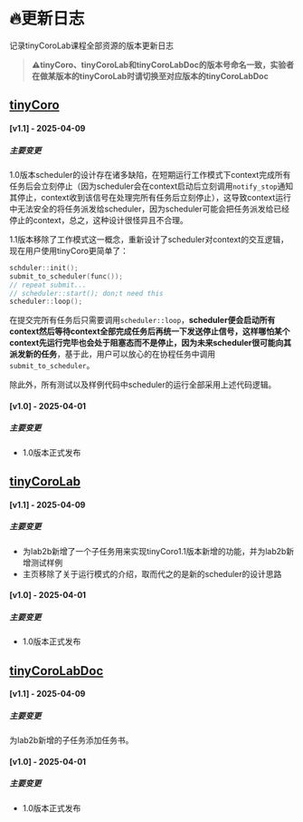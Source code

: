 # 🔥更新日志

记录tinyCoroLab课程全部资源的版本更新日志

> **⚠️tinyCoro、tinyCoroLab和tinyCoroLabDoc的版本号命名一致，实验者在做某版本的tinyCoroLab时请切换至对应版本的tinyCoroLabDoc**

<!-- # 更新日志

## [1.0.0] - 2024-06-15
### 新增功能
- 添加了用户认证功能，支持登录和注册。
- 引入了新的 API 接口，用于数据查询和管理。
- 增加了多语言支持，用户可以选择不同的语言界面。

### 修复问题
- 修复了登录页面在某些浏览器下显示不正确的问题。
- 修复了数据同步时可能出现的死锁问题。
- 修复了用户在上传大文件时的性能问题。

### 性能改进
- 优化了数据库查询，提升了数据加载速度。
- 压缩了静态资源文件，减少了页面加载时间。
- 优化了服务器配置，提升了整体响应速度。

### 其他变更
- 更新了项目文档，增加了新的使用指南和示例。
- 调整了用户界面，提升了用户体验。
- 增加了新的测试用例，确保代码质量。 -->
## [tinyCoro](https://github.com/sakurs2/tinyCoro)

#### [v1.1] - 2025-04-09

##### 主要变更

1.0版本scheduler的设计存在诸多缺陷，在短期运行工作模式下context完成所有任务后会立刻停止（因为scheduler会在context启动后立刻调用`notify_stop`通知其停止，context收到该信号在处理完所有任务后立刻停止），这导致context运行中无法安全的将任务派发给scheduler，因为scheduler可能会把任务派发给已经停止的context，总之，这种设计很怪异且不合理。

1.1版本移除了工作模式这一概念，重新设计了scheduler对context的交互逻辑，现在用户使用tinyCoro更简单了：

```cpp
schduler::init();
submit_to_scheduler(func());
// repeat submit...
// scheduler::start(); don;t need this
scheduler::loop();
```

在提交完所有任务后只需要调用`scheduler::loop`，**scheduler便会启动所有context然后等待context全部完成任务后再统一下发送停止信号，这样哪怕某个context先运行完毕也会处于阻塞态而不是停止，因为未来scheduler很可能向其派发新的任务**，基于此，用户可以放心的在协程任务中调用`submit_to_scheduler`。

除此外，所有测试以及样例代码中scheduler的运行全部采用上述代码逻辑。

#### [v1.0] - 2025-04-01

##### 主要变更

- 1.0版本正式发布

## [tinyCoroLab](https://github.com/sakurs2/tinyCoroLab)

#### [v1.1] - 2025-04-09

##### 主要变更

- 为lab2b新增了一个子任务用来实现tinyCoro1.1版本新增的功能，并为lab2b新增测试样例
- 主页移除了关于运行模式的介绍，取而代之的是新的scheduler的设计思路

#### [v1.0] - 2025-04-01

##### 主要变更

- 1.0版本正式发布

## [tinyCoroLabDoc](https://github.com/sakurs2/tinyCoroLabDoc)

#### [v1.1] - 2025-04-09

##### 主要变更

为lab2b新增的子任务添加任务书。

#### [v1.0] - 2025-04-01

##### 主要变更

- 1.0版本正式发布
